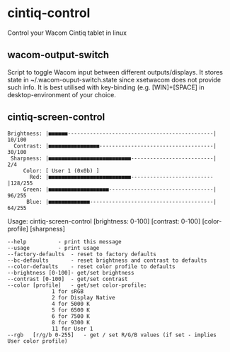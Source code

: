 # cintiq-control
Control your Wacom Cintiq tablet in linux
## wacom-output-switch
Script to toggle Wacom input between different outputs/displays. It stores state in ~/.wacom-ouput-switch.state since xsetwacom does not provide such info. It is best utilised with key-binding (e.g. [WIN]+[SPACE] in desktop-environment of your choice.
## cintiq-screen-control
```
Brightness: |■■■■■■----------------------------------------------| 10/100
  Contrast: |■■■■■■■■■■■■■■■■------------------------------------| 30/100
 Sharpness: |■■■■■■■■■■■■■■■■■■■■■■■■■■--------------------------|  2/4
     Color: [ User 1 (0x0b) ]
       Red: |■■■■■■■■■■■■■■■■■■■■■■■■■■--------------------------|128/255
     Green: |■■■■■■■■■■■■■■■■■■■---------------------------------| 96/255
      Blue: |■■■■■■■■■■■■■---------------------------------------| 64/255
```
Usage: cintiq-screen-control [brightness: 0-100] [contrast: 0-100] [color-profile] [sharpness]
```
--help			- print this message
--usage			- print usage
--factory-defaults	- reset to factory defaults
--bc-defaults		- reset brightness and contrast to defaults
--color-defaults	- reset color profile to defaults
--brightness [0-100]- get/set brightness
--contrast [0-100]	- get/set contrast
--color [profile]	- get/set color-profile:
			  1 for sRGB
			  2 for Display Native
			  4 for 5000 K
			  5 for 6500 K
			  6 for 7500 K
			  8 for 9300 K
			  11 for User 1
--rgb	[r/g/b 0-255]   - get / set R/G/B values (if set - implies User color profile)
```

